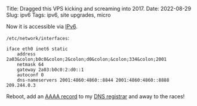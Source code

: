 Title: Dragged this VPS kicking and screaming into 2017.
Date: 2022-08-29
Slug: ipv6
Tags: ipv6, site upgrades, micro

Now it is accessible via [IPv6](https://en.wikipedia.org/wiki/IPv6).

`/etc/network/interfaces`:

```
iface eth0 inet6 static
    address 2a03&colon;b0c0&colon;2&colon;d0&colon;&colon;334&colon;2001
    netmask 64
    gateway 2a03:b0c0:2:d0::1
    autoconf 0
    dns-nameservers 2001:4860:4860::8844 2001:4860:4860::8888 209.244.0.3
```

Reboot, add an [AAAA record](https://support.dnsimple.com/articles/aaaa-record/) to my [DNS registrar](https://www.gandi.net/en) and away to the races!
